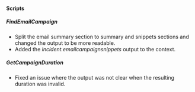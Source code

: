 
#### Scripts
##### FindEmailCampaign
- Split the email summary section to summary and snippets sections and changed the output to be more readable.
- Added the *incident.emailcampaignsnippets* output to the context.
##### GetCampaignDuration
- Fixed an issue where the output was not clear when the resulting duration was invalid.
